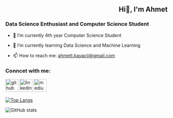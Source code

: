 <div style= "text-align:right"><h2> Hi👋, I'm Ahmet </h2> </div>

<h3> Data Science Enthusiast and Computer Science Student </h3>

- 🔭 I’m currently 4th year Computer Science Student

- 🌱 I’m currently learning Data Science and Machine Learning 

- 📫 How to reach me: ahmett.kayacii@gmail.com 


<h3> Conncet with me: </h3>

[<img src='https://cdn.jsdelivr.net/npm/simple-icons@3.0.1/icons/github.svg' alt='github' height='40'>](https://github.com/ahmetkayaci)   [<img src='https://cdn.jsdelivr.net/npm/simple-icons@3.0.1/icons/linkedin.svg' alt='linkedin' height='40'>](https://www.linkedin.com/in/ahmetkayaci/)   [<img src='https://cdn.jsdelivr.net/npm/simple-icons@3.0.1/icons/medium.svg' alt='medium' height='40'>](https://ahmetkayaci.medium.com/)  

[![Top Langs](https://github-readme-stats.vercel.app/api/top-langs/?username=ahmetkayaci)](https://github.com/anuraghazra/github-readme-stats)

![GitHub stats](https://github-readme-stats.vercel.app/api?username=ahmetkayaci&show_icons=true&count_private=true)

